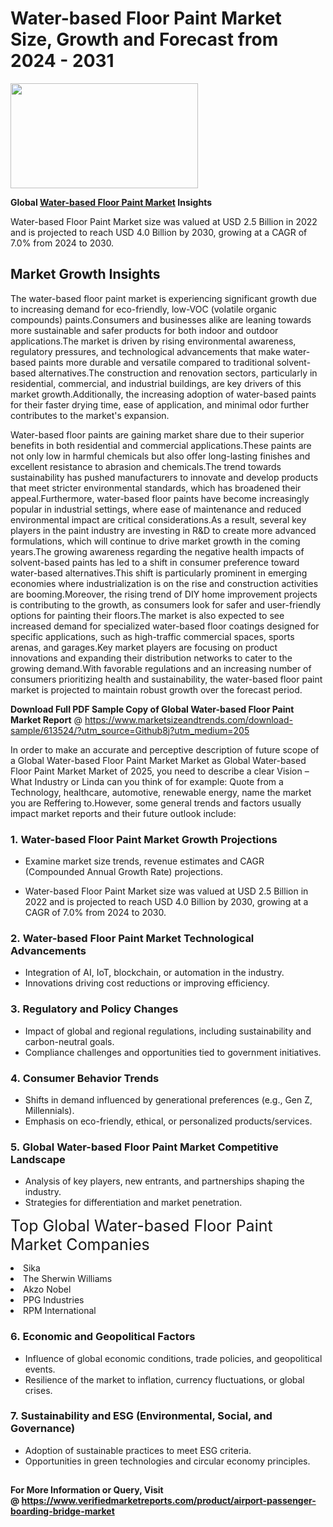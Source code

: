 <H1>Water-based Floor Paint Market Size, Growth and Forecast from 2024 - 2031</H1><img class="aligncenter size-medium wp-image-584254" src="https://thirdeyenews.in/wp-content/uploads/2024/09/Global-Market-Research-300x168.jpeg" alt="" width="300" height="168" /><p><strong>Global&nbsp;<a href="https://www.marketsizeandtrends.com/download-sample/613524/?utm_source=Github8j?utm_medium=205">Water-based Floor Paint Market</a> Insights</strong></p><p>Water-based Floor Paint Market size was valued at USD 2.5 Billion in 2022 and is projected to reach USD 4.0 Billion by 2030, growing at a CAGR of 7.0% from 2024 to 2030.</p><p><h2>Market Growth Insights</h2> <p>The water-based floor paint market is experiencing significant growth due to increasing demand for eco-friendly, low-VOC (volatile organic compounds) paints.Consumers and businesses alike are leaning towards more sustainable and safer products for both indoor and outdoor applications.The market is driven by rising environmental awareness, regulatory pressures, and technological advancements that make water-based paints more durable and versatile compared to traditional solvent-based alternatives.The construction and renovation sectors, particularly in residential, commercial, and industrial buildings, are key drivers of this market growth.Additionally, the increasing adoption of water-based paints for their faster drying time, ease of application, and minimal odor further contributes to the market's expansion.</p> <p>Water-based floor paints are gaining market share due to their superior benefits in both residential and commercial applications.These paints are not only low in harmful chemicals but also offer long-lasting finishes and excellent resistance to abrasion and chemicals.The trend towards sustainability has pushed manufacturers to innovate and develop products that meet stricter environmental standards, which has broadened their appeal.Furthermore, water-based floor paints have become increasingly popular in industrial settings, where ease of maintenance and reduced environmental impact are critical considerations.As a result, several key players in the paint industry are investing in R&D to create more advanced formulations, which will continue to drive market growth in the coming years.The growing awareness regarding the negative health impacts of solvent-based paints has led to a shift in consumer preference toward water-based alternatives.This shift is particularly prominent in emerging economies where industrialization is on the rise and construction activities are booming.Moreover, the rising trend of DIY home improvement projects is contributing to the growth, as consumers look for safer and user-friendly options for painting their floors.The market is also expected to see increased demand for specialized water-based floor coatings designed for specific applications, such as high-traffic commercial spaces, sports arenas, and garages.Key market players are focusing on product innovations and expanding their distribution networks to cater to the growing demand.With favorable regulations and an increasing number of consumers prioritizing health and sustainability, the water-based floor paint market is projected to maintain robust growth over the forecast period.<p><span class=""><strong>Download Full PDF Sample Copy of Global Water-based Floor Paint Market Report</strong> @ <a href="https://www.marketsizeandtrends.com/download-sample/613524/?utm_source=Github8j?utm_medium=205" target="_blank">https://www.marketsizeandtrends.com/download-sample/613524/?utm_source=Github8j?utm_medium=205</a></span></p><p>In order to make an accurate and perceptive description of future scope of a Global&nbsp;Water-based Floor Paint Market Market as Global&nbsp;Water-based Floor Paint Market Market of 2025, you need to describe a clear Vision &ndash; What Industry or Linda can you think of for example: Quote from a Technology, healthcare, automotive, renewable energy, name the market you are Reffering to.However, some general trends and factors usually impact market reports and their future outlook include:</p><h3>1.&nbsp;<strong>Water-based Floor Paint Market Growth Projections</strong></h3><ul><li>Examine market size trends, revenue estimates and CAGR (Compounded Annual Growth Rate) projections.</li><li><p>Water-based Floor Paint Market size was valued at USD 2.5 Billion in 2022 and is projected to reach USD 4.0 Billion by 2030, growing at a CAGR of 7.0% from 2024 to 2030.</p></li></ul><h3>2.&nbsp;<strong>Water-based Floor Paint Market Technological Advancements</strong></h3><ul><li>Integration of AI, IoT, blockchain, or automation in the industry.</li><li>Innovations driving cost reductions or improving efficiency.</li></ul><h3>3.&nbsp;<strong>Regulatory and Policy Changes</strong></h3><ul><li>Impact of global and regional regulations, including sustainability and carbon-neutral goals.</li><li>Compliance challenges and opportunities tied to government initiatives.</li></ul><h3>4.&nbsp;<strong>Consumer Behavior Trends</strong></h3><ul><li>Shifts in demand influenced by generational preferences (e.g., Gen Z, Millennials).</li><li>Emphasis on eco-friendly, ethical, or personalized products/services.</li></ul><h3>5.&nbsp;<strong>Global Water-based Floor Paint Market Competitive Landscape</strong></h3><ul><li>Analysis of key players, new entrants, and partnerships shaping the industry.</li><li>Strategies for differentiation and market penetration.</li></ul><p data-pm-slice="1 1 []"><span style="color: inherit; font-family: inherit; font-size: 25px;">Top Global Water-based Floor Paint Market Companies</span></p><div class="" data-test-id=""><p><li>Sika</li><li> The Sherwin Williams</li><li> Akzo Nobel</li><li> PPG Industries</li><li> RPM International</li></p></div><h3>6.&nbsp;<strong>Economic and Geopolitical Factors</strong></h3><ul><li>Influence of global economic conditions, trade policies, and geopolitical events.</li><li>Resilience of the market to inflation, currency fluctuations, or global crises.</li></ul><h3>7.&nbsp;<strong>Sustainability and ESG (Environmental, Social, and Governance)</strong></h3><ul><li>Adoption of sustainable practices to meet ESG criteria.</li><li>Opportunities in green technologies and circular economy principles.</li></ul><h2><strong style="font-size: 14px;">For More Information or Query, Visit @&nbsp;</strong><a style="background-color: #ffffff; font-size: 14px;" href="https://www.marketsizeandtrends.com/report/water-based-floor-paint-market/" target="_blank">https://www.verifiedmarketreports.com/product/airport-passenger-boarding-bridge-market</a></h2>